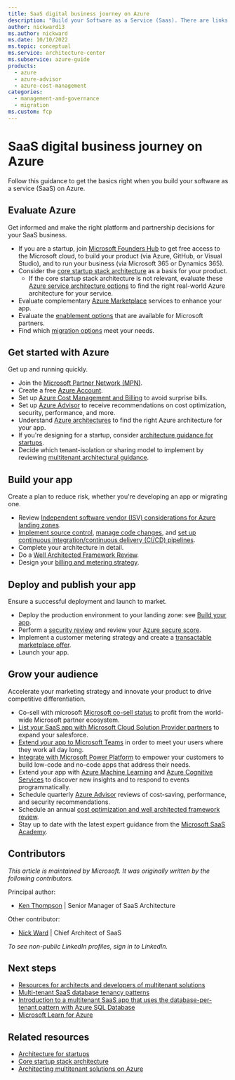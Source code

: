 ```yaml
---
title: SaaS digital business journey on Azure
description: "Build your Software as a Service (Saas). There are links that help you: get started with Azure; build, deploy, and publish your app; and build audience."
author: nickward13 
ms.author: nickward
ms.date: 10/10/2022
ms.topic: conceptual
ms.service: architecture-center
ms.subservice: azure-guide
products:
  - azure
  - azure-advisor
  - azure-cost-management
categories:
  - management-and-governance
  - migration
ms.custom: fcp
---
```


# SaaS digital business journey on Azure

Follow this guidance to get the basics right when you build your software as a service (SaaS) on Azure.

## Evaluate Azure

Get informed and make the right platform and partnership decisions for your SaaS business.
- If you are a startup, join [Microsoft Founders Hub](https://www.microsoft.com/startups) to get free access to the Microsoft cloud, to build your product (via Azure, GitHub, or Visual Studio), and to run your business (via Microsoft 365 or Dynamics 365).
- Consider the [core startup stack architecture](/azure/architecture/example-scenario/startups/core-startup-stack) as a basis for your product.
  - If the core startup stack architecture is not relevant, evaluate these [Azure service architecture options](../../browse/index.yml) to find the right real-world Azure architecture for your service.
- Evaluate complementary [Azure Marketplace](https://azuremarketplace.microsoft.com/marketplace) services to enhance your app.
- Evaluate the [enablement options](https://aka.ms/partnerskillshub) that are available for Microsoft partners.
- Find which [migration options](https://azure.microsoft.com/free/azure-migrate) meet your needs.

## Get started with Azure

Get up and running quickly.

- Join the [Microsoft Partner Network (MPN)](https://partner.microsoft.com).
- Create a free [Azure Account](https://azure.microsoft.com/free).
- Set up [Azure Cost Management and Billing](/azure/cost-management-billing/cost-management-billing-overview) to avoid surprise bills.
- Set up [Azure Advisor](/azure/advisor/advisor-overview) to receive recommendations on cost optimization, security, performance, and more.
- Understand [Azure architectures](../../browse/index.yml) to find the right Azure architecture for your app.
- If you're designing for a startup, consider [architecture guidance for startups](/azure/architecture/guide/startups/startup-architecture).
- Decide which tenant-isolation or sharing model to implement by reviewing [multitenant architectural guidance](/azure/architecture/guide/multitenant/overview).

## Build your app

Create a plan to reduce risk, whether you're developing an app or migrating one.

- Review [Independent software vendor (ISV) considerations for Azure landing zones](/azure/cloud-adoption-framework/ready/landing-zone/isv-landing-zone).
- [Implement source control](https://docs.github.com/en/get-started/quickstart/create-a-repo), [manage code changes](https://docs.github.com/en/get-started/quickstart/github-flow), and [set up continuous integration/continuous delivery (CI/CD) pipelines](https://docs.github.com/en/actions).
- Complete your architecture in detail.
- Do a [Well Architected Framework Review](/assessments/?mode=pre-assessment&session=local).
- Design your [billing and metering strategy](../multitenant/considerations/pricing-models.md).

## Deploy and publish your app

Ensure a successful deployment and launch to market.

- Deploy the production environment to your landing zone: see [Build your app](#build-your-app).
- Perform a [security review](/assessments/?mode=pre-assessment&session=local) and review your [Azure secure score](/azure/defender-for-cloud/secure-score-security-controls).
- Implement a customer metering strategy and create a [transactable marketplace offer](/azure/marketplace/plan-saas-offer).
- Launch your app.

## Grow your audience

Accelerate your marketing strategy and innovate your product to drive competitive differentiation.

- Co-sell with microsoft [Microsoft co-sell status](/partner-center/co-sell-overview) to profit from the world-wide Microsoft partner ecosystem.
- [List your SaaS app with Microsoft Cloud Solution Provider partners](https://partner.microsoft.com/licensing) to expand your salesforce.
- [Extend your app to Microsoft Teams](https://developer.microsoft.com/microsoft-teams) in order to meet your users where they work all day long.
- [Integrate with Microsoft Power Platform](/connectors/custom-connectors) to empower your customers to build low-code and no-code apps that address their needs.
- Extend your app with [Azure Machine Learning](https://azure.microsoft.com/services/machine-learning) and [Azure Cognitive Services](https://azure.microsoft.com/services/cognitive-services) to discover new insights and to respond to events programmatically.
- Schedule quarterly [Azure Advisor](https://azure.microsoft.com/services/advisor) reviews of cost-saving, performance, and security recommendations.
- Schedule an annual [cost optimization and well architected framework review](/assessments/?mode=pre-assessment&session=local).
- Stay up to date with the latest expert guidance from the [Microsoft SaaS Academy](https://www.microsoft.com/en-us/saas-academy/main).

## Contributors

*This article is maintained by Microsoft. It was originally written by the following contributors.* 

Principal author:

- [Ken Thompson](https://www.linkedin.com/in/mekenthompson) | Senior Manager of SaaS Architecture

Other contributor:

- [Nick Ward](https://www.linkedin.com/in/nickward13) | Chief Architect of SaaS

*To see non-public LinkedIn profiles, sign in to LinkedIn.*

## Next steps

- [Resources for architects and developers of multitenant solutions](/azure/architecture/guide/multitenant/related-resources)
- [Multi-tenant SaaS database tenancy patterns](/azure/azure-sql/database/saas-tenancy-app-design-patterns)
- [Introduction to a multitenant SaaS app that uses the database-per-tenant pattern with Azure SQL Database](/azure/azure-sql/database/saas-dbpertenant-wingtip-app-overview)
- [Microsoft Learn for Azure](/training/azure)

## Related resources

- [Architecture for startups](../../guide/startups/startup-architecture.md)
- [Core startup stack architecture](/azure/architecture/example-scenario/startups/core-startup-stack)
- [Architecting multitenant solutions on Azure](../../guide/multitenant/overview.md)
